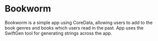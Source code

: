 # Bookworm

Bookworm is a simple app using CoreData, allowing users to add to the book genres and books which users read in the past. App uses the SwiftGen tool for generating strings across the app.
